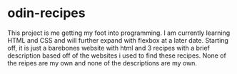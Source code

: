 # odin-recipes
This project is me getting my foot into programming. I am currently learning HTML and CSS and will further expand with flexbox at a later date. Starting off, it is just a barebones website with html  and 3 recipes with a brief description based off of the websites i used to find these recipes. None of the reipes are my own and none of the descriptions are my own.